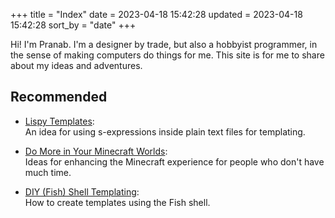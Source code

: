 +++
title = "Index"
date = 2023-04-18 15:42:28
updated = 2023-04-18 15:42:28
sort_by = "date"
+++

Hi! I'm Pranab.
I'm a designer by trade,
but also a hobbyist programmer,
in the sense of making computers do things for me.
This site is for me to share about my ideas and adventures.

## Recommended

- [Lispy Templates](@/lispy-templates.md):\
  An idea for using s-expressions inside plain text files
  for templating.

- [Do More in Your Minecraft Worlds](@/minecraft-enhanced.md):\
  Ideas for enhancing the Minecraft experience
  for people who don't have much time.

- [DIY (Fish) Shell Templating](@/shell-templating.md):\
  How to create templates using the Fish shell.
